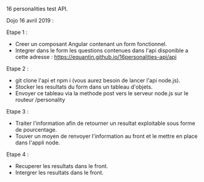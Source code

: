 16 personalities test API.

Dojo 16 avril 2019 :

Etape 1 :

- Creer un composant Angular contenant un form fonctionnel. 
- Integrer dans le form les questions contenues dans l'api disponible a cette adresse : https://equantin.github.io/16personalities-api/api

Etape 2 :

- git clone l'api et npm i (vous aurez besoin de lancer l'api node.js).
- Stocker les resultats du form dans un tableau d'objets.
- Envoyer ce tableau via la methode post vers le serveur node.js sur le routeur /personality

Etape 3 :

- Traiter l'information afin de retourner un resultat exploitable sous forme de pourcentage.
- Touver un moyen de renvoyer l'information au front et le mettre en place dans l'appli node.

Etape 4 :

- Recuperer les resultats dans le front.
- Intergrer les resultats dans le front.
